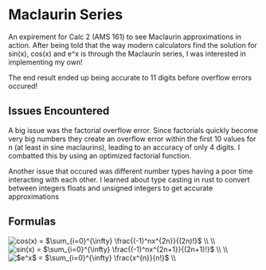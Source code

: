 # Maclaurin Series

An expirement for Calc 2 (AMS 161) to see Maclaurin approximations in action. After being told that the way modern calculators find the solution for sin(x), cos(x) and e^x is through the Maclaurin series, I was interested in implementing my own!

The end result ended up being accurate to 11 digits before overflow errors occured!

## Issues Encountered

A big issue was the factorial overflow error. Since factorials quickly become very big numbers they create an overflow error within the first 10 values for n (at least in sine maclaurins), leading to an accuracy of only 4 digits. I combatted this by using an optimized factorial function.

Another issue that occured was different number types having a poor time interacting with each other. I learned about type casting in rust to convert between integers floats and unsigned integers to get accurate approximations


## Formulas

<img src="https://latex.codecogs.com/svg.image?cos(x)&space;=&space;$\sum_{i=0}^{\infty}&space;\frac{(-1)^nx^{2n}}{(2n)!}$&space;\\&space;\\" title="cos(x) = $\sum_{i=0}^{\infty} \frac{(-1)^nx^{2n}}{(2n)!}$ \\ \\" />


<img src="https://latex.codecogs.com/svg.image?sin(x)&space;=&space;$\sum_{i=0}^{\infty}&space;\frac{(-1)^nx^{2n&plus;1}}{(2n&plus;1)!}$&space;\\&space;\\" title="sin(x) = $\sum_{i=0}^{\infty} \frac{(-1)^nx^{2n+1}}{(2n+1)!}$ \\ \\" />


<img src="https://latex.codecogs.com/svg.image?$e^x$&space;=&space;$\sum_{i=0}^{\infty}&space;\frac{x^{n}}{n!}$&space;\\&space;" title="$e^x$ = $\sum_{i=0}^{\infty} \frac{x^{n}}{n!}$ \\ " />